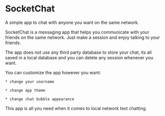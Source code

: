 # SocketChat

A simple app to chat with anyone you want on the same network.

SocketChat is a messaging app that helps you communicate with your friends on the same network. Just make a session and enjoy talking to your friends.

The app does not use any third party database to store your chat, its all saved in a local database and you can delete any session whenever you want.

You can customize the app however you want:

    * change your username
    
    * change app theme
    
    * change chat bubble appearance

This app is all you need when it comes to local network text chatting.

